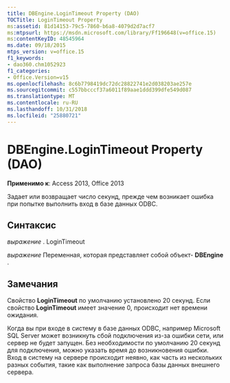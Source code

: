 ```yaml
---
title: DBEngine.LoginTimeout Property (DAO)
TOCTitle: LoginTimeout Property
ms:assetid: 81d14153-79c5-7860-b6a8-4079d2d7acf7
ms:mtpsurl: https://msdn.microsoft.com/library/Ff196648(v=office.15)
ms:contentKeyID: 48545964
ms.date: 09/18/2015
mtps_version: v=office.15
f1_keywords:
- dao360.chm1052923
f1_categories:
- Office.Version=v15
ms.openlocfilehash: 8c6b7798419dc72dc28822741e2d038203ae257e
ms.sourcegitcommit: c557bbcccf37a6011f89aae1ddd399dfe549d087
ms.translationtype: MT
ms.contentlocale: ru-RU
ms.lasthandoff: 10/31/2018
ms.locfileid: "25880721"
---
```

# <a name="dbenginelogintimeout-property-dao"></a>DBEngine.LoginTimeout Property (DAO)


**Применимо к**: Access 2013, Office 2013

Задает или возвращает число секунд, прежде чем возникает ошибка при попытке выполнить вход в базе данных ODBC.

## <a name="syntax"></a>Синтаксис

*выражение* . LoginTimeout

*выражение* Переменная, которая представляет собой объект- **DBEngine** .

## <a name="remarks"></a>Замечания

Свойство **LoginTimeout** по умолчанию установлено 20 секунд. Если свойство **LoginTimeout** имеет значение 0, происходит нет времени ожидания.

Когда вы при входе в систему в базе данных ODBC, например Microsoft SQL Server может возникнуть сбой подключения из-за ошибки сети, или сервер не будет запущен. Без необходимости по умолчанию 20 секунд для подключения, можно указать время до возникновения ошибки. Вход в систему на сервере происходит неявно, как часть из нескольких разных события, такие как выполнение запроса базы данных внешнего сервера.

